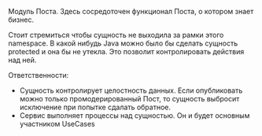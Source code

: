 Модуль Поста. Здесь сосредоточен функционал Поста,
о котором знает бизнес.

Стоит стремиться чтобы сущность не выходила за рамки этого namespace.
В какой нибудь Java можно было бы сделать сущность protected и она бы
не утекла. Это позволит контролировать действия над ней.

Ответственности:
- Сущность контролирует целостность данных. Если опубликовать можно
только промодерированный Пост, то сущность выбросит исключение при
попытке сдалать обратное.
- Сервис выполняет процессы над сущностью. Он и будет основным участником
UseCases
